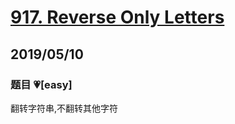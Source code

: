 # [917. Reverse Only Letters](https://leetcode.com/problems/x-of-a-kind-in-a-deck-of-cards/)

## 2019/05/10

### 题目 💗[easy]

翻转字符串,不翻转其他字符
